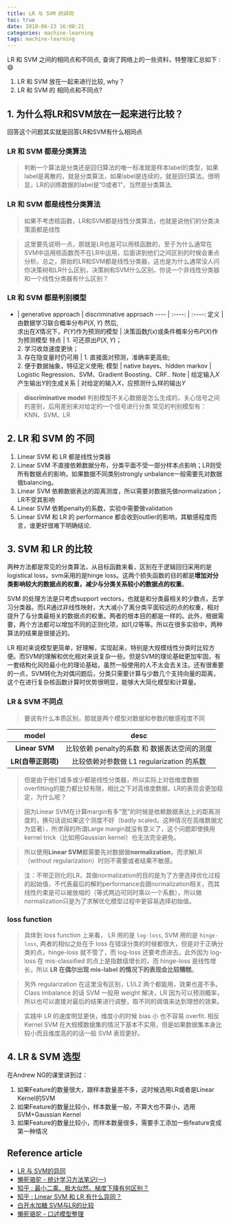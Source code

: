 ```yaml
---
title: LR 与 SVM 的异同
toc: true
date: 2018-06-23 16:08:21
categories: machine-learning
tags: machine-learning
---
```


LR 和 SVM 之间的相同点和不同点, 查询了网络上的一些资料，特整理汇总如下 : 😄

<!-- more -->

1. LR 和 SVM 放在一起来进行比较, why？
2. LR 和 SVM 的 相同点和不同点?

<!-- more -->
 
## 1. 为什么将LR和SVM放在一起来进行比较？

回答这个问题其实就是回答LR和SVM有什么相同点

### LR 和 SVM 都是分类算法

> 判断一个算法是分类还是回归算法的唯一标准就是样本label的类型，如果label是离散的，就是分类算法，如果label是连续的，就是回归算法。很明显，LR的训练数据的label是“0或者1”，当然是分类算法.

### LR 和 SVM 都是线性分类算法 

> 如果不考虑核函数，LR和SVM都是线性分类算法，也就是说他们的分类决策面都是线性

> 这里要先说明一点，那就是LR也是可以用核函数的，至于为什么通常在SVM中运用核函数而不在LR中运用，后面讲到他们之间区别的时候会重点分析。总之，原始的LR和SVM都是线性分类器，这也是为什么通常没人问你决策树和LR什么区别，决策树和SVM什么区别，你说一个非线性分类器和一个线性分类器有什么区别？
> 
> 

### LR 和 SVM 都是判别模型

- | generative approach | discriminative approach
---- | :----: | :----:
定义 | 由数据学习联合概率分布$P(X,Y)$ 然后,<br>求出在$X$情况下，$P(Y)$作为预测的模型 | 决策函数$f(x)$或条件概率分布$P(X)$作为预测模型
特点 | 1. 可还原出$P(X,Y)$；<br> 2. 学习收敛速度更快；<br> 3. 存在隐变量时仍可用 | 1. 直接面对预测，准确率更高些; <br> 2. 便于数据抽象，特征定义使用;
模型 | native bayes、hidden markov	| Logistic Regression、SVM、Gradient Boosting、CRF.. 
Note | 给定输入$X$产生输出$Y$的生成关系 | 对给定的输入$X$，应预测什么样的输出$Y$


> **discriminative model** 判别模型不关心数据是怎么生成的，关心信号之间的差别，后用差别来对给定的一个信号进行分类
> 常见的判别模型有：KNN、SVM、LR

## 2. LR 和 SVM 的 不同

1. Linear SVM 和 LR 都是线性分类器
2. Linear SVM 不直接依赖数据分布，分类平面不受一部分样本点影响；LR则受所有数据点的影响，如果数据不同类别strongly unbalance一般需要先对数据做balancing。
3. Linear SVM 依赖数据表达的距离测度，所以需要对数据先做normalization；LR不受其影响
4. Linear SVM 依赖penalty的系数，实验中需要做validation
5. Linear SVM 和 LR 的 performance 都会收到outlier的影响，其敏感程度而言，谁更好很难下明确结论.

## 3. SVM 和 LR 的比较

两种方法都是常见的分类算法，从目标函数来看，区别在于逻辑回归采用的是logistical loss，svm采用的是hinge loss。这两个损失函数的目的都是**增加对分类影响较大的数据点的权重，减少与分类关系较小的数据点的权重**。

SVM 的处理方法是只考虑support vectors，也就是和分类最相关的少数点，去学习分类器。而LR通过非线性映射，大大减小了离分类平面较远的点的权重，相对提升了与分类最相关的数据点的权重。两者的根本目的都是一样的。此外，根据需要，两个方法都可以增加不同的正则化项，如l1,l2等等。所以在很多实验中，两种算法的结果是很接近的。

LR 相对来说模型更简单，好理解，实现起来，特别是大规模线性分类时比较方便。而SVM的理解和优化相对来说复杂一些。但是SVM的理论基础更加牢固，有一套结构化风险最小化的理论基础，虽然一般使用的人不太会去关注。还有很重要的一点，SVM转化为对偶问题后，分类只需要计算与少数几个支持向量的距离，这个在进行复杂核函数计算时优势很明显，能够大大简化模型和计算量。

### LR & SVM 不同点

> 要说有什么本质区别，那就是两个模型对数据和参数的敏感程度不同

model | desc
:----: | :----:
**Linear SVM** | 比较依赖 penalty的系数 和 数据表达空间的测度
**LR(自带正则项)** | 比较依赖对参数做 L1 regularization 的系数

> 但是由于他们或多或少都是线性分类器，所以实际上对低维度数据overfitting的能力都比较有限，相比之下对高维度数据，LR的表现会更加稳定，为什么呢？

> 因为Linear SVM在计算margin有多“宽”的时候是依赖数据表达上的距离测度的，换句话说如果这个测度不好（badly scaled，这种情况在高维数据尤为显著），所求得的所谓Large margin就没有意义了，这个问题即使换用kernel trick（比如用Gaussian kernel）也无法完全避免。

> 所以使用**Linear SVM**都需要先对数据做**normalization**，而求解LR（without regularization）时则不需要或者结果不敏感。

> 注：不带正则化的LR，其做normalization的目的是为了方便选择优化过程的起始值，不代表最后的解的performance会跟normalization相关，而其线性约束是可以被放缩的（等式两边可同时乘以一个系数），所以做normalization只是为了求解优化模型过程中更容易选择初始值。

### loss function

> 具体到 loss function 上来看， LR 用的是 `log-loss`, SVM 用的是 `hinge-loss`, 两者的相似之处在于 loss 在错误分类的时候都很大，但是对于正确分类的点，hinge-loss 就不管了，而 log-loss 还要考虑进去。此外因为 log-loss 在 mis-classified 的点上是指数级增长的，而 hinge-loss 是线性增长，所以 **LR 在偶尔出现 mis-label 的情况下的表现会比较糟糕**。

> 另外 regularization 在这里没有区别，L1/L2 两个都能用，效果也差不多。Class imbalance 的话 SVM 一般用 weight 解决，LR 因为可以预测概率，所以也可以直接对最后的结果进行调整，取不同的阈值来达到理想的效果。

> 实践中 LR 的速度明显更快，维度小的时候 bias 小 也不容易 overfit. 相反 Kernel SVM 在大规模数据集的情况下基本不实用，但是如果数据集本身比较小而且维度高的的话一般 SVM 表现更好。

## 4. LR & SVM 选型

在Andrew NG的课里讲到过：

1. 如果Feature的数量很大，跟样本数量差不多，这时候选用LR或者是Linear Kernel的SVM
2. 如果Feature的数量比较小，样本数量一般，不算大也不算小，选用SVM+Gaussian Kernel
3. 如果Feature的数量比较小，而样本数量很多，需要手工添加一些feature变成第一种情况


## Reference article

- [LR 与 SVM的异同][1]
- [懒死骆驼 - 统计学习方法笔记(一)][2]
- [知乎 : 最小二乘、极大似然、梯度下降有何区别？][3]
- [知乎 : Linear SVM 和 LR 有什么异同？][4]
- [白开水加糖 SVM与LR的比较][5]
- [懒死骆驼 - 口述模型整理][6]

[img1]: /images/svm/svm-1-1.jpg


[1]: https://www.cnblogs.com/zhizhan/p/5038747.html
[2]: http://izhaoyi.top/2017/06/02/Note-StatisticalML/
[3]: https://www.zhihu.com/question/24900876
[4]: https://www.zhihu.com/question/26768865/answer/139613835
[5]: http://www.cnblogs.com/peizhe123/p/5674730.html
[6]: http://izhaoyi.top/2017/09/03/model-pre/


